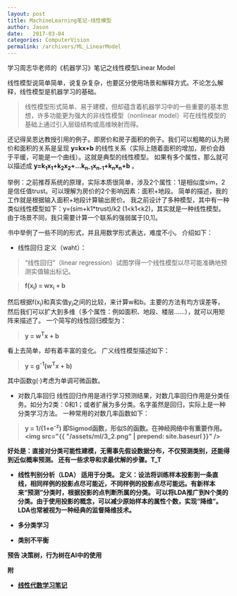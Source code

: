 ```yaml
---
layout: post
title: MachineLearning笔记-线性模型
author: Jason
date:   2017-03-04
categories: ComputerVision
permalink: /archivers/ML_LinearModel
---
```




<p class="lead">学习周志华老师的《机器学习》笔记之线性模型Linear Model</p>

线性模型说简单简单，说复杂复杂，也要区分使用场景和解释方式。不论怎么解释，线性模型是机器学习的基础。
> 线性模型形式简单、易于建模，但却蕴含着机器学习中的一些重要的基本思想，许多功能更为强大的非线性模型（nonlinear model）可在线性模型的基础上通过引入层级结构或高维映射而得。

还记得吴恩达教授引用的例子。即房价和房子面积的例子。我们可以粗略的认为房价和面积的关系是呈现 <b>y=kx+b</b> 的线性关系（实际上随着面积的增加，房价会趋于平缓，可能是一个曲线）。这就是典型的线性模型。
如果有多个属性，那么就可以描述成 <b>y=k<sub>1</sub>x<sub>1</sub>+k<sub>2</sub>x<sub>2</sub>+...k<sub>n-1</sub>x<sub>n-1</sub>+k<sub>n</sub>x<sub>n</sub>+b</b> 。

举例：之前推荐系统的原理，实际本质很简单，涉及2个属性：1是相似度sim，2是信任值trust。可以理解为房价的2个影响因素：面积+地段。
简单的描述，我的工作就是根据输入面积+地段计算输出房价。
我之前设计了多种模型，其中有一种类似线性模型如下：y=(sim+k1*trust)/k2 (1<k1<k2)，其实就是一种线性模型。由于场景不同，我只需要计算一个联系的强弱属于[0,1]。

书中举例了一些不同的形式，并且用数学形式表达，难度不小。
介绍如下：

* 线性回归
定义（waht）：
> “线性回归”（linear regression）试图学得一个线性模型以尽可能准确地预测实值输出标记。

> <b>f(x<sub>i</sub>) = wx<sub>i</sub> + b</b>

然后根据f(x<sub>i</sub>)和真实值y<sub>i</sub>之间的比较，来计算w和b。主要的方法有均方误差等，然后我们可以扩大到多维（多个属性：例如面积、地段、楼层......），就可以用矩阵来描述了。
一个简写的线性回归模型为：

> <b>y = w<sup>T</sup>x + b</b>

看上去简单，却有着丰富的变化。
广义线性模型描述如下：
> <b>y = g<sup>-1</sup>(w<sup>T</sup>x + b)</b>

其中函数g(·)考虑为单调可微函数。

* 对数几率回归
线性回归作用是进行学习预测结果，对数几率回归作用是分类任务。如分为2类：0和1；或者扩展为多分类。名字虽然是回归，实际上是一种分类学习方法。
一种常用的对数几率函数如下：
> <b>y = 1/(1+e<sup>-z</sup>)
即Sigmod函数，形似S的函数。在神经网络中有重要作用。
<img src="{{ "/assets/ml/3_2.png" | prepend: site.baseurl }}" />


好处是：直接对分类可能性建模，无需事先假设数据分布，不仅预测类别，还能得到近似概率预测。
还有一些求导和求最优解的步骤。T_T



* 线性判别分析（LDA）
适用于分类。
定义：设法将训练样本投影到一条直线，相同样例的投影点尽可能近，不同样例的投影点尽可能远。有新样本来“预测”分类时，根据投影的点判断所属的分类。
可以将LDA推广到N个类的分类。由于使用投影的概念，可以减少原始样本的属性个数，实现“降维”。LDA也常被视为一种经典的监督降维技术。

* 多分类学习

* 类别不平衡










预告
决策树，行为树在AI中的使用

附
* [线性代数学习笔记](https://github.com/zlotus/notes-linear-algebra)